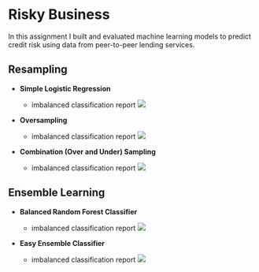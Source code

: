 # Risky Business

In this assignment I built and evaluated machine learning models to predict credit risk using data from peer-to-peer lending services.

## Resampling

- **Simple Logistic Regression**
  - imbalanced classification report
  ![](https://raw.githubusercontent.com/bhatt11z/classification/main/Screen%20shots/Screenshot%202021-07-05%20at%209.56.51%20PM.png)
  
- **Oversampling**
  - imbalanced classification report
  ![](https://raw.githubusercontent.com/bhatt11z/classification/main/Screen%20shots/Screenshot%202021-07-05%20at%2010.00.15%20PM.png)
  
- **Combination (Over and Under) Sampling**
  - imbalanced classification report
  ![](https://raw.githubusercontent.com/bhatt11z/classification/main/Screen%20shots/Screenshot%202021-07-05%20at%2010.02.37%20PM.png)
  
  
## Ensemble Learning

- **Balanced Random Forest Classifier**
  - imbalanced classification report
  ![](https://raw.githubusercontent.com/bhatt11z/classification/main/Screen%20shots/Screenshot%202021-07-05%20at%2010.07.25%20PM.png)
  
- **Easy Ensemble Classifier**
  - imbalanced classification report
  ![](https://raw.githubusercontent.com/bhatt11z/classification/main/Screen%20shots/Screenshot%202021-07-05%20at%2010.09.33%20PM.png)
